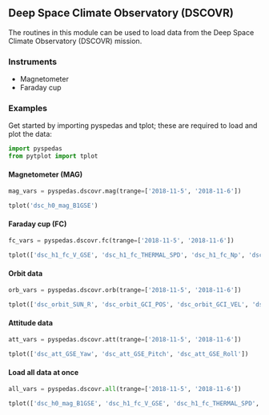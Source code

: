 
## Deep Space Climate Observatory (DSCOVR)
The routines in this module can be used to load data from the Deep Space Climate Observatory (DSCOVR) mission. 

### Instruments
- Magnetometer
- Faraday cup

### Examples
Get started by importing pyspedas and tplot; these are required to load and plot the data:

```python
import pyspedas
from pytplot import tplot
```

#### Magnetometer (MAG)

```python
mag_vars = pyspedas.dscovr.mag(trange=['2018-11-5', '2018-11-6'])

tplot('dsc_h0_mag_B1GSE')
```

#### Faraday cup (FC)

```python
fc_vars = pyspedas.dscovr.fc(trange=['2018-11-5', '2018-11-6'])

tplot(['dsc_h1_fc_V_GSE', 'dsc_h1_fc_THERMAL_SPD', 'dsc_h1_fc_Np', 'dsc_h1_fc_THERMAL_TEMP'])
```

#### Orbit data

```python
orb_vars = pyspedas.dscovr.orb(trange=['2018-11-5', '2018-11-6'])

tplot(['dsc_orbit_SUN_R', 'dsc_orbit_GCI_POS', 'dsc_orbit_GCI_VEL', 'dsc_orbit_GSE_POS', 'dsc_orbit_MOON_GSE_POS'])
```

#### Attitude data

```python
att_vars = pyspedas.dscovr.att(trange=['2018-11-5', '2018-11-6'])

tplot(['dsc_att_GSE_Yaw', 'dsc_att_GSE_Pitch', 'dsc_att_GSE_Roll'])
```

#### Load all data at once

```python
all_vars = pyspedas.dscovr.all(trange=['2018-11-5', '2018-11-6'])

tplot(['dsc_h0_mag_B1GSE', 'dsc_h1_fc_V_GSE', 'dsc_h1_fc_THERMAL_SPD', 'dsc_h1_fc_Np', 'dsc_orbit_GSE_POS'])
```
